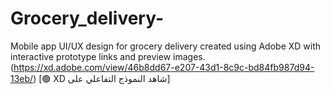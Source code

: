 # Grocery_delivery-
Mobile app UI/UX design for grocery delivery created using Adobe XD with interactive prototype links and preview images.
(https://xd.adobe.com/view/46b8dd67-e207-43d1-8c9c-bd84fb987d94-13eb/)
[🟢 XD شاهد النموذج التفاعلي على]
